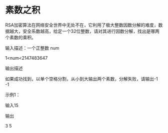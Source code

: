 # 素数之积

RSA加密算法在网络安全世界中无处不在，它利用了极大整数因数分解的难度，数据越大，安全系数越高，给定一个32位整数，请对其进行因数分解，找出是哪两个素数的乘积。

输入描述：一个正整数 num

1<num<2147483647

输出描述

如果成功找到，以单个空格分割，从小到大输出两个素数，分解失败，请输出-1 -1

示例1：

输入15

输出

3 5





